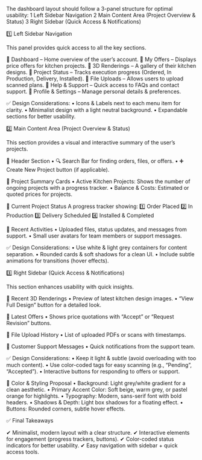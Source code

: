 The dashboard layout should follow a 3-panel structure for optimal usability:
	1	Left Sidebar Navigation
	2	Main Content Area (Project Overview & Status)
	3	Right Sidebar (Quick Access & Notifications)



1️⃣ Left Sidebar Navigation

This panel provides quick access to all the key sections.

🔹 Dashboard – Home overview of the user’s account.
🔹 My Offers – Displays price offers for kitchen projects.
🔹 3D Renderings – A gallery of their kitchen designs.
🔹 Project Status – Tracks execution progress (Ordered, In Production, Delivery, Installed).
🔹 File Uploads – Allows users to upload scanned plans.
🔹 Help & Support – Quick access to FAQs and contact support.
🔹 Profile & Settings – Manage personal details & preferences.

✅ Design Considerations:
	•	Icons & Labels next to each menu item for clarity.
	•	Minimalist design with a light neutral background.
	•	Expandable sections for better usability.



2️⃣ Main Content Area (Project Overview & Status)

This section provides a visual and interactive summary of the user’s projects.

🔹 Header Section
	•	🔍 Search Bar for finding orders, files, or offers.
	•	➕ Create New Project button (if applicable).

🔹 Project Summary Cards
	•	Active Kitchen Projects: Shows the number of ongoing projects with a progress tracker.
	•	Balance & Costs: Estimated or quoted prices for projects.

🔹 Current Project Status
A progress tracker showing:
1️⃣ Order Placed
2️⃣ In Production
3️⃣ Delivery Scheduled
4️⃣ Installed & Completed

🔹 Recent Activities
	•	Uploaded files, status updates, and messages from support.
	•	Small user avatars for team members or support messages.

✅ Design Considerations:
	•	Use white & light grey containers for content separation.
	•	Rounded cards & soft shadows for a clean UI.
	•	Include subtle animations for transitions (hover effects).



3️⃣ Right Sidebar (Quick Access & Notifications)

This section enhances usability with quick insights.

🔹 Recent 3D Renderings
	•	Preview of latest kitchen design images.
	•	“View Full Design” button for a detailed look.

🔹 Latest Offers
	•	Shows price quotations with “Accept” or “Request Revision” buttons.

🔹 File Upload History
	•	List of uploaded PDFs or scans with timestamps.

🔹 Customer Support Messages
	•	Quick notifications from the support team.

✅ Design Considerations:
	•	Keep it light & subtle (avoid overloading with too much content).
	•	Use color-coded tags for easy scanning (e.g., “Pending”, “Accepted”).
	•	Interactive buttons for responding to offers or support.



🎨 Color & Styling Proposal
	•	Background: Light grey/white gradient for a clean aesthetic.
	•	Primary Accent Color: Soft beige, warm grey, or pastel orange for highlights.
	•	Typography: Modern, sans-serif font with bold headers.
	•	Shadows & Depth: Light box shadows for a floating effect.
	•	Buttons: Rounded corners, subtle hover effects.



✅ Final Takeaways

✔ Minimalist, modern layout with a clear structure.
✔ Interactive elements for engagement (progress trackers, buttons).
✔ Color-coded status indicators for better usability.
✔ Easy navigation with sidebar + quick access tools.